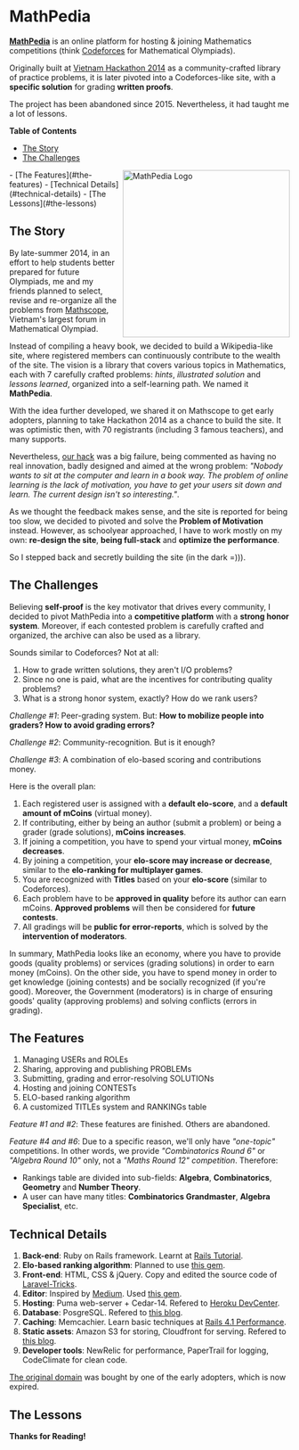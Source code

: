 MathPedia
==============

**[MathPedia][1]** is an online platform for hosting & joining Mathematics competitions (think [Codeforces][2] for Mathematical Olympiads).

Originally built at [Vietnam Hackathon 2014][3] as a community-crafted library of practice problems, it is later pivoted into a Codeforces-like site, with a **specific solution** for grading **written proofs**.

The project has been abandoned since 2015. Nevertheless, it had taught me a lot of lessons.

**Table of Contents**

- [The Story](#the-story)
- [The Challenges](#the-challenges)
<img src="http://d13iam57dikkc8.cloudfront.net/assets/logo-8dd182218aa08462ba3fb42dbb1d291a.png" alt="MathPedia Logo" width="300" align="right" />
- [The Features](#the-features)
- [Technical Details](#technical-details)
- [The Lessons](#the-lessons)



## The Story

By late-summer 2014, in an effort to help students better prepared for future Olympiads, me and my friends planned to select, revise and re-organize all the problems from [Mathscope][4], Vietnam's largest forum in Mathematical Olympiad.

Instead of compiling a heavy book, we decided to build a Wikipedia-like site, where registered members can continuously contribute to the wealth of the site. The vision is a library that covers various topics in Mathematics, each with 7 carefully crafted problems: _hints_, _illustrated solution_ and _lessons learned_, organized into a self-learning path. We named it **MathPedia**.

With the idea further developed, we shared it on Mathscope to get early adopters, planning to take Hackathon 2014 as a chance to build the site. It was optimistic then, with 70 registrants (including 3 famous teachers), and many supports.

Nevertheless, [our hack][5] was a big failure, being commented as having no real innovation, badly designed and aimed at the wrong problem: _"Nobody wants to sit at the computer and learn in a book way. The problem of online learning is the lack of motivation, you have to get your users sit down and learn. The current design isn't so interesting."_. 

As we thought the feedback makes sense, and the site is reported for being too slow, we decided to pivoted and solve the **Problem of Motivation** instead. However, as schoolyear approached, I have to work mostly on my own: **re-design the site**, **being full-stack** and **optimize the performance**.

So I stepped back and secretly building the site (in the dark =))).

## The Challenges

Believing **self-proof** is the key motivator that drives every community, I decided to pivot MathPedia into a **competitive platform** with a **strong honor system**. Moreover, if each contested problem is carefully crafted and organized, the archive can also be used as a library. 

Sounds similar to Codeforces? Not at all:

1. How to grade written solutions, they aren't I/O problems?
2. Since no one is paid, what are the incentives for contributing quality problems?
3. What is a strong honor system, exactly? How do we rank users?

_Challenge #1_: Peer-grading system. But: **How to mobilize people into graders? How to avoid grading errors?**

_Challenge #2_: Community-recognition. But is it enough?

_Challenge #3_: A combination of elo-based scoring and contributions money.

Here is the overall plan:

1. Each registered user is assigned with a **default elo-score**, and a **default amount of mCoins** (virtual money).
2. If contributing, either by being an author (submit a problem) or being a grader (grade solutions), **mCoins increases**.
3. If joining a competition, you have to spend your virtual money, **mCoins decreases**.
4. By joining a competition, your **elo-score may increase or decrease**, similar to the **elo-ranking for multiplayer games**.
5. You are recognized with **Titles** based on your **elo-score** (similar to Codeforces).
6. Each problem have to be **approved in quality** before its author can earn mCoins. **Approved problems** will then be considered for **future contests**.
7. All gradings will be **public for error-reports**, which is solved by the **intervention of moderators**.

In summary, MathPedia looks like an economy, where you have to provide goods (quality problems) or services (grading solutions) in order to earn money (mCoins). On the other side, you have to spend money in order to get knowledge (joining contests) and be socially recognized (if you're good). Moreover, the Government (moderators) is in charge of ensuring goods' quality (approving problems) and solving conflicts (errors in grading).

## The Features

1. Managing USERs and ROLEs
2. Sharing, approving and publishing PROBLEMs
3. Submitting, grading and error-resolving SOLUTIONs
4. Hosting and joining CONTESTs
5. ELO-based ranking algorithm
6. A customized TITLEs system and RANKINGs table

_Feature #1 and #2_: These features are finished. Others are abandoned.

_Feature #4 and #6_: Due to a specific reason, we'll only have _"one-topic"_ competitions. In other words, we provide _"Combinatorics Round 6"_ or _"Algebra Round 10"_ only, not a _"Maths Round 12" competition_. Therefore:

- Rankings table are divided into sub-fields: **Algebra**, **Combinatorics**, **Geometry** and **Number Theory**.
- A user can have many titles: **Combinatorics Grandmaster**, **Algebra Specialist**, etc.


## Technical Details

1. **Back-end**: Ruby on Rails framework. Learnt at [Rails Tutorial][6].
2. **Elo-based ranking algorithm**: Planned to use [this gem][7].
3. **Front-end**: HTML, CSS & jQuery. Copy and edited the source code of [Laravel-Tricks][8].
4. **Editor**: Inspired by [Medium][9]. Used [this gem][10].
5. **Hosting**: Puma web-server + Cedar-14. Refered to [Heroku DevCenter][11].
6. **Database**: PosgreSQL. Refered to [this blog][12].
7. **Caching**: Memcachier. Learn basic techniques at [Rails 4.1 Performance][13].
8. **Static assets**: Amazon S3 for storing, Cloudfront for serving. Refered to [this blog][14].
9. **Developer tools**: NewRelic for performance, PaperTrail for logging, CodeClimate for clean code.

[The original domain](http://www.mathpedia.vn/) was bought by one of the early adopters, which is now expired.

## The Lessons



**Thanks for Reading!**


[1]: http://mathpedia.herokuapp.com/
[2]: http://codeforces.com/
[3]: http://hackathonvietnam2014hcmc.devpost.com/
[4]: http://mathscope.org/
[5]: http://hackathonvietnam2014hcmc.devpost.com/submissions/25683-mathpedia
[6]: http://rails-4-0.railstutorial.org/book
[7]: https://github.com/mxhold/elo_rating
[8]: http://laravel-tricks.com/
[9]: https://medium.com/
[10]: https://github.com/yabwe/medium-editor
[11]: https://devcenter.heroku.com/
[12]: http://linuxrails.blogspot.com.au/2012/06/postgresql-setup-for-rails-development.html
[13]: https://www.pluralsight.com/courses/rails-4-1-performance-fundamentals
[14]: http://www.ubazu.com/2014/02/25/configure-ruby-rails-paperclip-amazon-s3-cloudfront-images-files/

